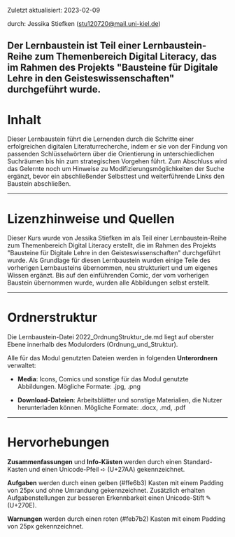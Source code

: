 Zuletzt aktualisiert: 2023-02-09

durch: Jessika Stiefken (stu120720@mail.uni-kiel.de)

Der Lernbaustein ist Teil einer Lernbaustein-Reihe zum Themenbereich Digital Literacy, das im Rahmen des Projekts "Bausteine für Digitale Lehre in den Geisteswissenschaften" durchgeführt wurde.
---
# Inhalt

Dieser Lernbaustein führt die Lernenden durch die Schritte einer erfolgreichen digitalen Literaturrecherche, indem er sie von der Findung von passenden Schlüsselwörtern über die Orientierung in unterschiedlichen Suchräumen bis hin zum strategischen Vorgehen führt. Zum Abschluss wird das Gelernte noch um Hinweise zu Modifizierungsmöglichkeiten der Suche ergänzt, bevor ein abschließender Selbsttest und weiterführende Links den Baustein abschließen.

---
# Lizenzhinweise und Quellen

Dieser Kurs wurde von Jessika Stiefken im als Teil einer Lernbaustein-Reihe zum Themenbereich Digital Literacy erstellt, die im Rahmen des Projekts "Bausteine für Digitale Lehre in den Geisteswissenschaften" durchgeführt wurde. Als Grundlage für diesen Lernbaustein wurden einige Teile des vorherigen Lernbausteins übernommen, neu strukturiert und um eigenes Wissen ergänzt. Bis auf den einführenden Comic, der vom vorherigen Baustein übernommen wurde, wurden alle Abbildungen selbst erstellt.

---
# Ordnerstruktur
Die Lernbaustein-Datei 2022\_OrdnungStruktur\_de\.md liegt auf oberster Ebene innerhalb des Modulorders (Ordnung\_und\_Struktur).

Alle für das Modul genutzten Dateien werden in folgenden **Unterordnern** verwaltet:

* **Media**: Icons, Comics und sonstige für das Modul genutzte Abbildungen. Mögliche Formate: .jpg, .png

* **Download-Dateien**: Arbeitsblätter und sonstige Materialien, die Nutzer herunterladen können. Mögliche Formate: .docx, .md, .pdf

---
# Hervorhebungen
**Zusammenfassungen** und **Info-Kästen** werden durch einen Standard-Kasten und einen Unicode-Pfeil ➪ (U+27AA) gekennzeichnet. 

**Aufgaben** werden durch einen gelben (#ffe6b3) Kasten mit einem Padding von 25px und ohne Umrandung gekennzeichnet. Zusätzlich erhalten Aufgabenstellungen zur besseren Erkennbarkeit einen Unicode-Stift ✎ (U+270E).

**Warnungen** werden durch einen roten (#feb7b2) Kasten mit einem Padding von 25px gekennzeichnet.
